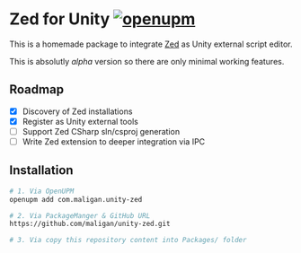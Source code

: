 # Zed for Unity [![openupm](https://img.shields.io/npm/v/com.maligan.unity-zed?label=openupm&registry_uri=https://package.openupm.com)](https://openupm.com/packages/com.maligan.unity-zed/)

This is a homemade package to integrate [Zed](https://zed.dev) as Unity external script editor.

This is absolutly *alpha* version so there are only minimal working features.

## Roadmap

- [x] Discovery of Zed installations
- [x] Register as Unity external tools
- [ ] Support Zed CSharp sln/csproj generation
- [ ] Write Zed extension to deeper integration via IPC

## Installation

```sh
# 1. Via OpenUPM
openupm add com.maligan.unity-zed

# 2. Via PackageManger & GitHub URL
https://github.com/maligan/unity-zed.git

# 3. Via copy this repository content into Packages/ folder
```
